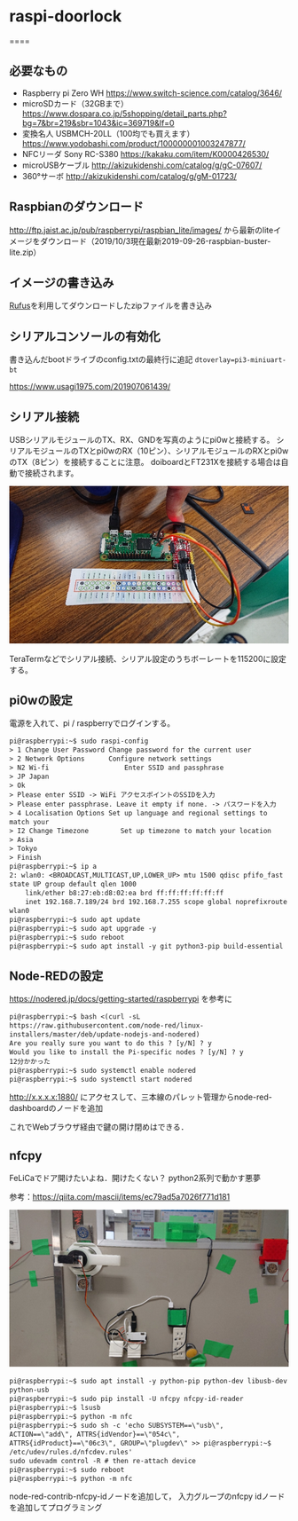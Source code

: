 # raspi-doorlock
====

## 必要なもの
+ Raspberry pi Zero WH https://www.switch-science.com/catalog/3646/
+ microSDカード（32GBまで） https://www.dospara.co.jp/5shopping/detail_parts.php?bg=7&br=219&sbr=1043&ic=369719&lf=0
+ 変換名人 USBMCH-20LL（100均でも買えます） https://www.yodobashi.com/product/100000001003247877/
+ NFCリーダ Sony RC-S380 https://kakaku.com/item/K0000426530/
+ microUSBケーブル http://akizukidenshi.com/catalog/g/gC-07607/
+ 360°サーボ http://akizukidenshi.com/catalog/g/gM-01723/

## Raspbianのダウンロード
http://ftp.jaist.ac.jp/pub/raspberrypi/raspbian_lite/images/
から最新のliteイメージをダウンロード（2019/10/3現在最新2019-09-26-raspbian-buster-lite.zip）

## イメージの書き込み
[Rufus](https://rufus.ie/)を利用してダウンロードしたzipファイルを書き込み


## シリアルコンソールの有効化
書き込んだbootドライブのconfig.txtの最終行に追記
`dtoverlay=pi3-miniuart-bt`

https://www.usagi1975.com/201907061439/

## シリアル接続
USBシリアルモジュールのTX、RX、GNDを写真のようにpi0wと接続する。
シリアルモジュールのTXとpi0wのRX（10ピン）、シリアルモジュールのRXとpi0wのTX（8ピン）を接続することに注意。
doiboardとFT231Xを接続する場合は自動で接続されます。

![シリアル接続](https://github.com/iwax2/raspi-fiap/blob/master/pi0w-serial.jpg "pi0w-serial")

TeraTermなどでシリアル接続、シリアル設定のうちボーレートを115200に設定する。

## pi0wの設定
電源を入れて、pi / raspberryでログインする。

~~~
pi@raspberrypi:~$ sudo raspi-config
> 1 Change User Password Change password for the current user
> 2 Network Options      Configure network settings
> N2 Wi-fi                   Enter SSID and passphrase
> JP Japan
> Ok
> Please enter SSID -> WiFi アクセスポイントのSSIDを入力
> Please enter passphrase. Leave it empty if none. -> パスワードを入力
> 4 Localisation Options Set up language and regional settings to match your
> I2 Change Timezone        Set up timezone to match your location
> Asia
> Tokyo
> Finish
pi@raspberrypi:~$ ip a
2: wlan0: <BROADCAST,MULTICAST,UP,LOWER_UP> mtu 1500 qdisc pfifo_fast state UP group default qlen 1000
    link/ether b8:27:eb:d8:02:ea brd ff:ff:ff:ff:ff:ff
    inet 192.168.7.189/24 brd 192.168.7.255 scope global noprefixroute wlan0
pi@raspberrypi:~$ sudo apt update
pi@raspberrypi:~$ sudo apt upgrade -y
pi@raspberrypi:~$ sudo reboot
pi@raspberrypi:~$ sudo apt install -y git python3-pip build-essential
~~~

## Node-REDの設定
https://nodered.jp/docs/getting-started/raspberrypi を参考に

~~~
pi@raspberrypi:~$ bash <(curl -sL https://raw.githubusercontent.com/node-red/linux-installers/master/deb/update-nodejs-and-nodered)
Are you really sure you want to do this ? [y/N] ? y
Would you like to install the Pi-specific nodes ? [y/N] ? y
12分かかった
pi@raspberrypi:~$ sudo systemctl enable nodered
pi@raspberrypi:~$ sudo systemctl start nodered
~~~

http://x.x.x.x:1880/ にアクセスして、三本線のパレット管理からnode-red-dashboardのノードを追加

これでWebブラウザ経由で鍵の開け閉めはできる．

## nfcpy
FeLiCaでドア開けたいよね．開けたくない？
python2系列で動かす悪夢

参考：https://qiita.com/mascii/items/ec79ad5a7026f771d181

![NFC接続](https://github.com/iwax2/raspi-doorlock/blob/master/pi0w-nfc.jpg "pi0w-nfc")

~~~
pi@raspberrypi:~$ sudo apt install -y python-pip python-dev libusb-dev python-usb
pi@raspberrypi:~$ sudo pip install -U nfcpy nfcpy-id-reader
pi@raspberrypi:~$ lsusb
pi@raspberrypi:~$ python -m nfc
pi@raspberrypi:~$ sudo sh -c 'echo SUBSYSTEM==\"usb\", ACTION==\"add\", ATTRS{idVendor}==\"054c\", ATTRS{idProduct}==\"06c3\", GROUP=\"plugdev\" >> pi@raspberrypi:~$ /etc/udev/rules.d/nfcdev.rules'
sudo udevadm control -R # then re-attach device
pi@raspberrypi:~$ sudo reboot
pi@raspberrypi:~$ python -m nfc
~~~

node-red-contrib-nfcpy-idノードを追加して，
入力グループのnfcpy idノードを追加してプログラミング
